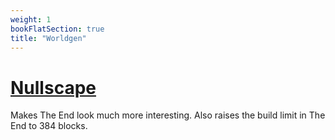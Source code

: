 ```yaml
---
weight: 1
bookFlatSection: true
title: "Worldgen"
---
```


# [Nullscape](https://modrinth.com/mod/nullscape?hl=en-US)

Makes The End look much more interesting. Also raises the build limit in The End to 384 blocks.